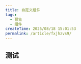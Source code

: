```yaml
---
title: 自定义组件
tags:
  - 预览
  - 组件
createTime: 2025/08/18 15:01:53
permalink: /article/fxjhzvs9/
---
```


## 测试



